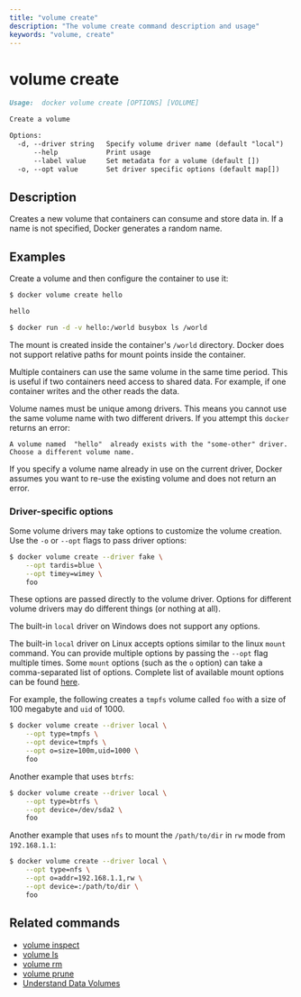 ```yaml
---
title: "volume create"
description: "The volume create command description and usage"
keywords: "volume, create"
---
```


<!-- This file is maintained within the docker/cli GitHub
     repository at https://github.com/yuyangjack/docker-cli/. Make all
     pull requests against that repo. If you see this file in
     another repository, consider it read-only there, as it will
     periodically be overwritten by the definitive file. Pull
     requests which include edits to this file in other repositories
     will be rejected.
-->

# volume create

```markdown
Usage:  docker volume create [OPTIONS] [VOLUME]

Create a volume

Options:
  -d, --driver string   Specify volume driver name (default "local")
      --help            Print usage
      --label value     Set metadata for a volume (default [])
  -o, --opt value       Set driver specific options (default map[])
```

## Description

Creates a new volume that containers can consume and store data in. If a name is
not specified, Docker generates a random name.

## Examples

Create a volume and then configure the container to use it:

```bash
$ docker volume create hello

hello

$ docker run -d -v hello:/world busybox ls /world
```

The mount is created inside the container's `/world` directory. Docker does not
support relative paths for mount points inside the container.

Multiple containers can use the same volume in the same time period. This is
useful if two containers need access to shared data. For example, if one
container writes and the other reads the data.

Volume names must be unique among drivers. This means you cannot use the same
volume name with two different drivers. If you attempt this `docker` returns an
error:

```none
A volume named  "hello"  already exists with the "some-other" driver. Choose a different volume name.
```

If you specify a volume name already in use on the current driver, Docker
assumes you want to re-use the existing volume and does not return an error.

### Driver-specific options

Some volume drivers may take options to customize the volume creation. Use the
`-o` or `--opt` flags to pass driver options:

```bash
$ docker volume create --driver fake \
    --opt tardis=blue \
    --opt timey=wimey \
    foo
```

These options are passed directly to the volume driver. Options for
different volume drivers may do different things (or nothing at all).

The built-in `local` driver on Windows does not support any options.

The built-in `local` driver on Linux accepts options similar to the linux
`mount` command. You can provide multiple options by passing the `--opt` flag
multiple times. Some `mount` options (such as the `o` option) can take a
comma-separated list of options. Complete list of available mount options can be
found [here](http://man7.org/linux/man-pages/man8/mount.8.html).

For example, the following creates a `tmpfs` volume called `foo` with a size of
100 megabyte and `uid` of 1000.

```bash
$ docker volume create --driver local \
    --opt type=tmpfs \
    --opt device=tmpfs \
    --opt o=size=100m,uid=1000 \
    foo
```

Another example that uses `btrfs`:

```bash
$ docker volume create --driver local \
    --opt type=btrfs \
    --opt device=/dev/sda2 \
    foo
```

Another example that uses `nfs` to mount the `/path/to/dir` in `rw` mode from
`192.168.1.1`:

```bash
$ docker volume create --driver local \
    --opt type=nfs \
    --opt o=addr=192.168.1.1,rw \
    --opt device=:/path/to/dir \
    foo
```

## Related commands

* [volume inspect](volume_inspect.md)
* [volume ls](volume_ls.md)
* [volume rm](volume_rm.md)
* [volume prune](volume_prune.md)
* [Understand Data Volumes](https://docs.docker.com/engine/tutorials/dockervolumes/)
